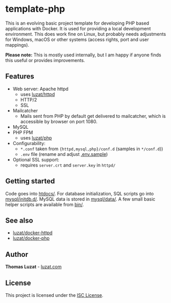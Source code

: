 # template-php

This is an evolving basic project template for developing PHP based
applications with Docker. It is used for providing a local development
environment. This does work fine on Linux, but probably needs adjustments for
Windows, macOS or other systems (access rights, port and user mappings).

**Please note:** This is mostly used internally, but I am happy if anyone
finds this useful or provides improvements.

## Features

* Web server: Apache httpd
  * uses [luzat/httpd](https://hub.docker.com/r/luzat/httpd/)
  * HTTP/2
  * SSL
* Mailcatcher
  * Mails sent from PHP by default get delivered to mailcatcher, which is
   accessible by browser on port 1080.
* MySQL
* PHP FPM
  * uses [luzat/php](https://hub.docker.com/r/luzat/php/)
* Configurability:
  * `*.conf` taken from `{httpd,mysql,php}/conf.d` (samples in `*/conf.d`))
  * `.env` file (rename and adjust [.env.sample](.env.sample))
* Optional SSL support:
  * requires `server.crt` and `server.key` in `httpd/` 

## Getting started

Code goes into [htdocs/](htdocs/). For database initialization, SQL scripts go
into [mysql/initdb.d/](mysql/initdb.d/). MySQL data is stored in
[mysql/data/](mysql/data/). A few small basic helper scripts are available from
[bin/](bin/).

## See also

* [luzat/docker-httpd](https://github.com/luzat/docker-httpd)
* [luzat/docker-php](https://github.com/luzat/docker-php)

## Author

**Thomas Luzat** - [luzat.com](https://luzat.com/)

## License

This project is licensed under the [ISC License](LICENSE.md).
